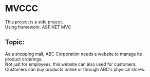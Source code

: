 # MVCCC

This project is a side project.  
Using framework: ASP.NET MVC

## Topic:
As a shopping mall, ABC Corporation needs a website to manage its product orderings.  
Not just for employees, this website can also used for customers.  
Customers can buy products online or through ABC's physical stores.  
